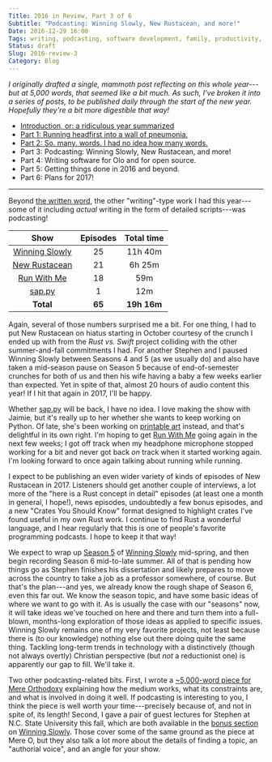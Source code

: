 ```yaml
---
Title: 2016 in Review, Part 3 of 6
Subtitle: "Podcasting: Winning Slowly, New Rustacean, and more!"
Date: 2016-12-29 16:00
Tags: writing, podcasting, software development, family, productivity, fitness, 2016-in-review
Status: draft
Slug: 2016-review-3
Category: Blog
---
```


<i class='editorial'>I originally drafted a single, mammoth post reflecting on this whole year---but at 5,000 words, that seemed like a bit much. As such, I've broken it into a series of posts, to be published daily through the start of the new year. Hopefully they're a bit more digestible that way!</i>

- [Introduction, or: a ridiculous year summarized][intro]
- [Part 1: Running headfirst into a wall of pneumonia.][part-1]
- [Part 2: So. many. words. I had no idea how many words.][part-2]
- Part 3: Podcasting: Winning Slowly, New Rustacean, and more!
- Part 4: Writing software for Olo and for open source.
- Part 5: Getting things done in 2016 and beyond.
- Part 6: Plans for 2017!

[intro]: http://www.chriskrycho.com/2016/2016-review-intro.html
[part-1]: http://www.chriskrycho.com/2016/2016-review-1.html
[part-2]: http://www.chriskrycho.com/2016/2016-review-2.html
[part-3]: http://www.chriskrycho.com/2016/2016-review-3.html
[part-4]: http://www.chriskrycho.com/2016/2016-review-4.html
[part-5]: http://www.chriskrycho.com/2016/2016-review-5.html
[part-6]: http://www.chriskrycho.com/2017/2016-review-6.html

---

Beyond [the written word][part-2], the other "writing"-type work I had this year---some of it including *actual* writing in the form of detailed scripts---was podcasting!

|       Show       | Episodes |  Total time  |
|:----------------:|:--------:|:------------:|
| [Winning Slowly] |    25    |   11h 40m    |
| [New Rustacean]  |    21    |    6h 25m    |
|  [Run With Me]   |    18    |     59m      |
|    [sap.py]      |    1     |     12m      |
|    **Total**     |  **65**  | **19h 16m**  |

[Winning Slowly]: http://www.winningslowly.org
[New Rustacean]: http://www.newrustacean.com
[Run With Me]: http://runwith.chriskrycho.com
[sap.py]: http://www.sap-py.com

Again, several of those numbers surprised me a bit. For one thing, I had to put New Rustacean on hiatus starting in October courtesy of the crunch I ended up with from the _Rust vs. Swift_ project colliding with the other summer-and-fall commitments I had. For another Stephen and I paused Winning Slowly between Seasons 4 and 5 (as we usually do) and also have taken a mid-season pause on Season 5 because of end-of-semester crunches for both of us and then his wife having a baby a few weeks earlier than expected. Yet in spite of that, almost 20 hours of audio content this year! If I hit that again in 2017, I'll be happy.

Whether [sap.py] will be back, I have no idea. I love making the show with Jaimie, but it's really up to her whether she wants to keep working on Python. Of late, she's been working on [printable art] instead, and that's delightful in its own right. I'm hoping to get [Run With Me] going again in the next few weeks; I got off track when my headphone microphone stopped working for a bit and never got back *on* track when it started working again. I'm looking forward to once again talking about running while running.

[printable art]: https://www.etsy.com/shop/PemberlyPrintables "Jaimie's printable shop on Etsy"

I expect to be publishing an even wider variety of kinds of episodes of New Rustacean in 2017. Listeners should get another couple of interviews, a lot more of the "here is a Rust concept in detail" episodes (at least one a month in general, I hope!), news episodes, undoubtedly a few bonus episodes, and a new "Crates You Should Know" format designed to highlight crates I've found useful in my own Rust work. I continue to find Rust a wonderful language, and I hear regularly that this is one of people's favorite programming podcasts. I hope to keep it that way!

We expect to wrap up [Season 5] of [Winning Slowly] mid-spring, and then begin recording Season 6 mid-to-late summer. All of that is pending how things go as Stephen finishes his dissertation and likely prepares to move across the country to take a job as a professor somewhere, of course. But that's the plan---and yes, we already know the rough shape of Season 6, even this far out. We know the season topic, and have some basic ideas of where we want to go with it. As is usually the case with our "seasons" now, it will take ideas we've touched on here and there and turn them into a full-blown, months-long exploration of those ideas as applied to specific issues. Winning Slowly remains one of my very favorite projects, not least because there is (to our knowledge) nothing else out there doing quite the same thing. Tackling long-term trends in technology with a distinctively (though not always overtly) Christian perspective (but *not* a reductionist one) is apparently our gap to fill. We'll take it.

[Season 5]: http://www.winningslowly.org/season-5.html "Winning Slowly Season 5: Structure and Agency"

Two other podcasting-related bits. First, I wrote a [~5,000-word piece for Mere Orthodoxy][podcasting-mere-o] explaining how the medium works, what its constraints are, and what is involved in doing it well. If podcasting is interesting to you, I think the piece is well worth your time---precisely because of, and not in spite of, its length! Second, I gave a pair of guest lectures for Stephen at N.C. State University this fall, which are both available in the [bonus section] on [Winning Slowly]. Those cover some of the same ground as the piece at Mere O, but they also talk a lot more about the details of finding a topic, an "authorial voice", and an angle for your show.

[podcasting-mere-o]: https://mereorthodoxy.com/theses-on-podcasting/ "32 Theses (and several more words) on Podcasting"
[bonus section]: http://www.winningslowly.org/season-bonus.html
